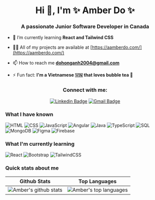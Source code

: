
<h1 align="center">Hi 👋, I'm ✨ Amber Do ✨</h1>
<h3 align="center">A passionate Junior Software Developer in Canada</h3>

- 🌱 I’m currently learning **React and Tailwind CSS**

- 👨‍💻 All of my projects are available at [https://aamberdo.com/](https://aamberdo.com/)

- 📫 How to reach me **dohonganh2004@gmail.com**

- ⚡ Fun fact: **I'm a Vietnamese 🇻🇳 that loves bubble tea 🧋**
 <h3 align="center">Connect with me:</h3>
<div align="center">
  
  [![Linkedin Badge](https://img.shields.io/badge/-aamberdo-blue?style=flat-square&logo=Linkedin&logoColor=white&link=https://www.linkedin.com/in/amber-do04//)]( https://www.linkedin.com/in/amber-do04/)
  [![Gmail Badge](https://img.shields.io/badge/-aamberdo-c14438?style=flat-square&logo=Gmail&logoColor=white&link=mailto:dohonganh2004@gmail.com)](mailto:dohonganh2004@gmail.com)
</div>


### What I have known
![HTML](https://img.shields.io/badge/-HTML-000?&logo=HTML)
![CSS](https://img.shields.io/badge/-CSS-000?&logo=CSS)
![JavaScript](https://img.shields.io/badge/-JavaScript-000?&logo=JavaScript)
![Angular](https://img.shields.io/badge/-Angular-000?&logo=Angular)
![Java](https://img.shields.io/badge/-Java-000?&logo=Java&logoColor=Java)
![TypeScript](https://img.shields.io/badge/-TypeScript-000?&logo=TypeScript)
![SQL](https://img.shields.io/badge/-SQL-000?&logo=MySQL)
![MongoDB](https://img.shields.io/badge/-MongoDB-000?&logo=MongoDB)
![Figma](https://img.shields.io/badge/-Figma-000?&logo=Figma)
![Firebase](https://img.shields.io/badge/-Firebase-000?&logo=Firebase)

### What I'm currently learning
![React](https://img.shields.io/badge/-React-000?&logo=React)
![Bootstrap](https://img.shields.io/badge/-Bootstrap-000?&logo=Bootstrap)
![TailwindCSS](https://img.shields.io/badge/-TailwindCSS-000?&logo=TailwindCSS)

### Quick stats about me
| Github Stats | Top Languages |
| --- | --- |
| ![Amber's github stats](https://github-readme-stats.vercel.app/api?username=aamberdo0&show_icons=true&title_color=f6c32c&icon_color=f6c32c&text_color=9f9f9f&bg_color=151515&count_private=true) | ![Amber's top languages](https://github-readme-stats.vercel.app/api/top-langs/?username=aamberdo0&show_icons=true&title_color=f6c32c&icon_color=f6c32c&text_color=9f9f9f&bg_color=151515&count_private=true&layout=compact) |


